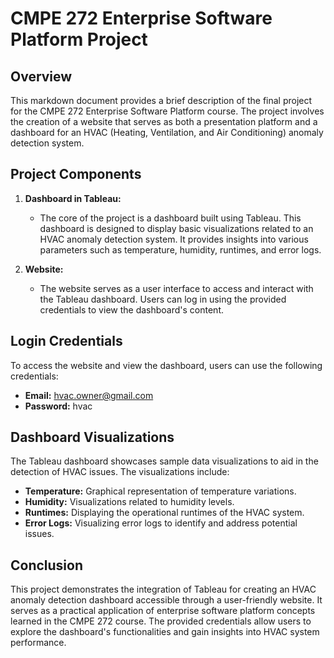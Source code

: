 # CMPE 272 Enterprise Software Platform Project

## Overview

This markdown document provides a brief description of the final project for the CMPE 272 Enterprise Software Platform course. The project involves the creation of a website that serves as both a presentation platform and a dashboard for an HVAC (Heating, Ventilation, and Air Conditioning) anomaly detection system.

## Project Components

1. **Dashboard in Tableau:**
   - The core of the project is a dashboard built using Tableau. This dashboard is designed to display basic visualizations related to an HVAC anomaly detection system. It provides insights into various parameters such as temperature, humidity, runtimes, and error logs.

2. **Website:**
   - The website serves as a user interface to access and interact with the Tableau dashboard. Users can log in using the provided credentials to view the dashboard's content.

## Login Credentials

To access the website and view the dashboard, users can use the following credentials:

- **Email:** hvac.owner@gmail.com
- **Password:** hvac

## Dashboard Visualizations

The Tableau dashboard showcases sample data visualizations to aid in the detection of HVAC issues. The visualizations include:

- **Temperature:** Graphical representation of temperature variations.
- **Humidity:** Visualizations related to humidity levels.
- **Runtimes:** Displaying the operational runtimes of the HVAC system.
- **Error Logs:** Visualizing error logs to identify and address potential issues.

## Conclusion

This project demonstrates the integration of Tableau for creating an HVAC anomaly detection dashboard accessible through a user-friendly website. It serves as a practical application of enterprise software platform concepts learned in the CMPE 272 course. The provided credentials allow users to explore the dashboard's functionalities and gain insights into HVAC system performance.
